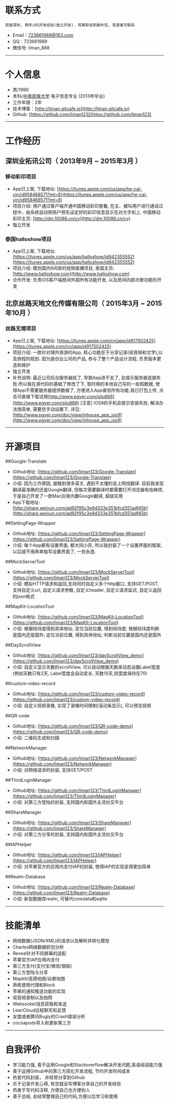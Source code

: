 
# 联系方式
`现居深圳, 两年iOS开发经验(独立开发). 现离职全职接外包, 有意者可联系`

- Email：723661989@163.com
- QQ：723661989
- 微信号: liman_888

---

# 个人信息

 - 男/1990 
 - 本科/[中南民族大学](http://www.scuec.edu.cn/) 电子信息专业 (2013年毕业)
 - 工作年限：2年
 - 技术博客：[http://liman.gitcafe.io](http://liman.gitcafe.io)
 - Github:  [https://github.com/liman123](https://github.com/liman123)

---

# 工作经历

## 深圳业拓讯公司（ 2013年9月 ~ 2015年3月 ）
### 移动彩印项目 

- App已上架, 下载地址: [https://itunes.apple.com/us/app/he-cai-yin/id958468571?mt=8](https://itunes.apple.com/us/app/he-cai-yin/id958468571?mt=8)
- 项目介绍: 用户通过客户端开通中国移动彩印套餐, 在主、被叫用户进行通话过程中，由系统自动把用户预先设定好的彩印信息显示在对方手机上. 中国移动彩印主页: [http://dm.10086.cn/cy](http://dm.10086.cn/cy)
- 独立开发

### 泰国halloshow项目 
- App已上架, 下载地址: [https://itunes.apple.com/us/app/halloshow/id942355552](https://itunes.apple.com/us/app/halloshow/id942355552)
- 项目介绍: 模仿国内6间房的视频直播项目, 泰国主页: [http://www.halloshow.com](http://www.halloshow.com)
- 合作开发: 负责iOS客户端房间外部所有功能开发, 以及房间内部点歌功能的开发

## 北京丝路天地文化传媒有限公司（ 2015年3月 ~ 2015年10月 ）
### 丝路无境项目 
- App已上架, 下载地址: [https://itunes.apple.com/cn/app/id917502425](https://itunes.apple.com/cn/app/id917502425)
- 项目介绍: 一款针对境外旅游的App, 核心功能在于分享记录(视音频和文字),以及旅程的规划. 因为是创业公司的产品, 参与了整个产品设计流程, 负责版本更迭和维护
- 独立开发
- 补充说明: 最近公司后台服务器挂了, 导致App进不去了, 会提示服务器连接失败.所以我在源代码的基础了修改了下, 暂时用的本地自己写的一些假数据, 使得App不需要服务器提供数据了, 方便进入App查验所有功能.我已打包上传, 点击可直接下载试用[http://www.pgyer.com/silu666](http://www.pgyer.com/silu666)   [注意] iOS9的手机会提示安装失败, 解决办法很简单, 需要您手动设置下, 详见:[http://www.pgyer.com/doc/view/inhouse_app_ios9](http://www.pgyer.com/doc/view/inhouse_app_ios9)

---

# 开源项目

##Google-Translate
- Github地址: [https://github.com/liman123/Google-Translate](https://github.com/liman123/Google-Translate) 
- 介绍: 因为工作原因, 接触到很多英文, 遇到不太懂的会上网找翻译. 目前我发现翻译最准确的还是Google翻译, 但每次需要翻译时都需要打开浏览器有些麻烦, 于是自己开发了一款Mac应用内置Google翻译, 超级实用
- App下载地址: [http://share.weiyun.com/ad92f95c3e9d333e351bfcd351adf45b](http://share.weiyun.com/ad92f95c3e9d333e351bfcd351adf45b)

##SettingPage-Wrapper
- Github地址: [https://github.com/liman123/SettingPage-Wrapper](https://github.com/liman123/SettingPage-Wrapper) 
- 介绍: 每个App都有设置界面, 都大同小异, 所以我封装了一个设置界面的框架, 以后就不用再单独写设置界面了, 一劳永逸.

##MockServerTool
- Github地址: [https://github.com/liman123/MockServerTool](https://github.com/liman123/MockServerTool) 
- 介绍: 模拟HTTP请求和返回,支持同时自定义多个http接口, 支持GET/POST, 支持自定义url, 自定义请求参数, 自定义header, 自定义请求延迟, 自定义返回的json格式

##MapKit-LocationTool
- Github地址: [https://github.com/liman123/MapKit-LocationTool](https://github.com/liman123/MapKit-LocationTool)
- 介绍: 根据经纬度得到具体地址; 定位当前位置, 得到经纬度; 根据经纬度判断是国内还是国外; 定位当前位置, 得到具体地址; 判断当前位置是国内还是国外

##DayScrollView
- Github地址: [https://github.com/liman123/dayScrollView_demo](https://github.com/liman123/dayScrollView_demo) 
- 介绍: 自定义显示天数的scrollView, 可以自动根据天数来动态设置Label宽度 (例如天数只有2天, Label宽度会自动变长. 天数10天,则宽度保持在70)

##custom-video-record
- Github地址: [https://github.com/liman123/custom-video-record](https://github.com/liman123/custom-video-record) 
- 介绍: 自定义视频录像, 实现了录像时间限制(滚动条显示), 可以预览视频

##QR-code
- Github地址: [https://github.com/liman123/QR-code-demo](https://github.com/liman123/QR-code-demo) 
- 介绍: 二维码生成和扫描

##NetworkManager
- Github地址: [https://github.com/liman123/NetworkManager](https://github.com/liman123/NetworkManager) 
- 介绍: 对网络请求的封装, 支持GET/POST

##ThirdLoginManager
-  Github地址: [https://github.com/liman123/ThirdLoginManager](https://github.com/liman123/ThirdLoginManager)
- 介绍: 对第三方登陆的封装, 支持国内和国外主流社交平台

##ShareManager
- Github地址: [https://github.com/liman123/ShareManager](https://github.com/liman123/ShareManager)
- 介绍: 对第三方分享的封装, 支持国内和国外主流社交平台

##IAPHelper 
- Github地址: [https://github.com/liman123/IAPHelper](https://github.com/liman123/IAPHelper)
- 介绍: 对苹果官方的应用内支付IAP的封装, 使得IAP的实现变得更加简单

##Realm-Database
- Github地址: [https://github.com/liman123/Realm-Database](https://github.com/liman123/Realm-Database)
- 介绍: 新型数据库realm, 可替代coredata和sqlite

---

# 技能清单
- 网络数据(JSON/XML)的请求以及解析并转化模型
- Charles网络数据抓包分析
- Reveal针对不同屏幕的适配
- 苹果官方IAP应用内支付
- 第三方支付(支付宝/微信/银联)
- 第三方登陆与分享
- Mapkit/高德地图/谷歌地图
- 熟练使用代理和Block
- 苹果的通知推送功能的实现
- 视音频录制以及拍照
- Websocket消息获取和发送
- LeanCloud远程聊天和反馈
- 友盟或者腾讯Bugly的Crash错误分析
- cocoapods导入和更新第三方

---

# 自我评价
- 学习能力强, 善于运用Google和Stackoverflow解决开发问题,英语阅读能力强
- 善于运用Github中的第三方简化开发流程, 节约开发时间成本
- 热爱代码封装， 并经常分享到Github
- 乐于记录开发心得, 有空就会写博客分享自己的开发经验
- 热衷于写代码注释, 方便自己也方便别人
- 善于总结, 会经常整理自己的代码,方便以后学习和使用
